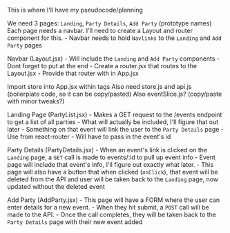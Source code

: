This is where I'll have my pseudocode/planning

We need 3 pages: `Landing`, `Party Details`, `Add Party` (prototype names)
Each page needs a navbar. I'll need to create a Layout and router component for this. - Navbar needs to hold `Navlinks` to the `Landing` and `Add Party` pages

Navbar (Layout.jsx) - Will include the `Landing` and `Add Party` components - Dont forget to put <Outlet/> at the end - Create a router.jsx that routes to the Layout.jsx - Provide that router with <RouterProvider> in App.jsx

Import store into App.jsx within <Provider store={store}/> tags
Also need store.js and api.js (boilerplate code, so it can be copy/pasted)
Also eventSlice.js? (copy/paste with minor tweaks?)

Landing Page (PartyList.jsx) - Makes a GET request to the /events endpoint to get a list of all parties - What will actually be included, I'll figure that out later - Something on that event will link the user to the `Party Details` page - Use <Link> from react-router - Will have to pass in the event's id

Party Details (PartyDetails.jsx) - When an event's link is clicked on the `Landing` page, a `GET` call is made to events/:id to pull up event info - Event page will include that event's info, I'll figure out exactly what later. - This page will also have a button that when clicked (`onClick`), that event will be deleted from the API and user will be taken back to the `Landing` page, now updated without the deleted event

Add Party (AddParty.jsx) - This page will have a FORM where the user can enter details for a new event. - When they hit submit, a `POST` call will be made to the API. - Once the call completes, they will be taken back to the `Party Details` page with their new event added
